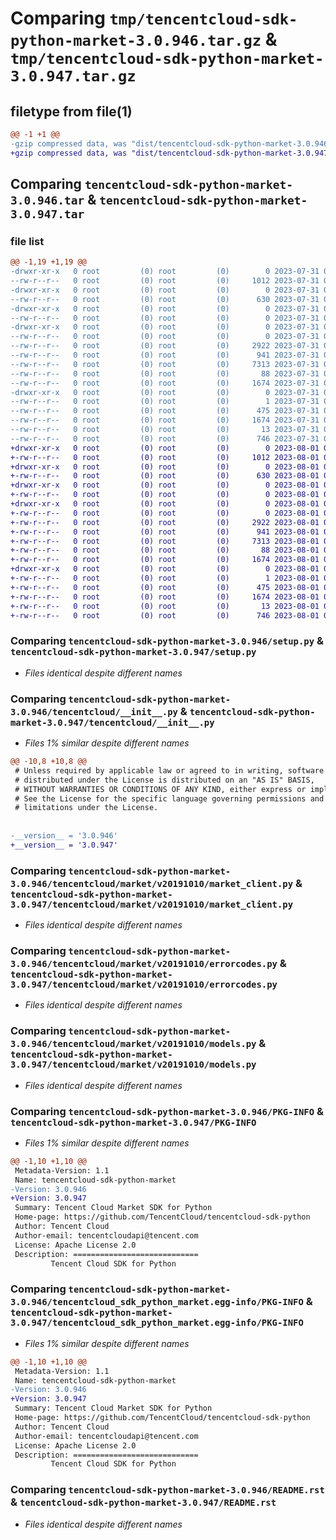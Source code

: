 # Comparing `tmp/tencentcloud-sdk-python-market-3.0.946.tar.gz` & `tmp/tencentcloud-sdk-python-market-3.0.947.tar.gz`

## filetype from file(1)

```diff
@@ -1 +1 @@
-gzip compressed data, was "dist/tencentcloud-sdk-python-market-3.0.946.tar", last modified: Mon Jul 31 00:31:50 2023, max compression
+gzip compressed data, was "dist/tencentcloud-sdk-python-market-3.0.947.tar", last modified: Tue Aug  1 00:51:55 2023, max compression
```

## Comparing `tencentcloud-sdk-python-market-3.0.946.tar` & `tencentcloud-sdk-python-market-3.0.947.tar`

### file list

```diff
@@ -1,19 +1,19 @@
-drwxr-xr-x   0 root         (0) root         (0)        0 2023-07-31 00:31:50.000000 tencentcloud-sdk-python-market-3.0.946/
--rw-r--r--   0 root         (0) root         (0)     1012 2023-07-31 00:31:50.000000 tencentcloud-sdk-python-market-3.0.946/setup.py
-drwxr-xr-x   0 root         (0) root         (0)        0 2023-07-31 00:31:50.000000 tencentcloud-sdk-python-market-3.0.946/tencentcloud/
--rw-r--r--   0 root         (0) root         (0)      630 2023-07-31 00:31:50.000000 tencentcloud-sdk-python-market-3.0.946/tencentcloud/__init__.py
-drwxr-xr-x   0 root         (0) root         (0)        0 2023-07-31 00:31:50.000000 tencentcloud-sdk-python-market-3.0.946/tencentcloud/market/
--rw-r--r--   0 root         (0) root         (0)        0 2023-07-31 00:31:50.000000 tencentcloud-sdk-python-market-3.0.946/tencentcloud/market/__init__.py
-drwxr-xr-x   0 root         (0) root         (0)        0 2023-07-31 00:31:50.000000 tencentcloud-sdk-python-market-3.0.946/tencentcloud/market/v20191010/
--rw-r--r--   0 root         (0) root         (0)        0 2023-07-31 00:31:50.000000 tencentcloud-sdk-python-market-3.0.946/tencentcloud/market/v20191010/__init__.py
--rw-r--r--   0 root         (0) root         (0)     2922 2023-07-31 00:31:50.000000 tencentcloud-sdk-python-market-3.0.946/tencentcloud/market/v20191010/market_client.py
--rw-r--r--   0 root         (0) root         (0)      941 2023-07-31 00:31:50.000000 tencentcloud-sdk-python-market-3.0.946/tencentcloud/market/v20191010/errorcodes.py
--rw-r--r--   0 root         (0) root         (0)     7313 2023-07-31 00:31:50.000000 tencentcloud-sdk-python-market-3.0.946/tencentcloud/market/v20191010/models.py
--rw-r--r--   0 root         (0) root         (0)       88 2023-07-31 00:31:50.000000 tencentcloud-sdk-python-market-3.0.946/setup.cfg
--rw-r--r--   0 root         (0) root         (0)     1674 2023-07-31 00:31:50.000000 tencentcloud-sdk-python-market-3.0.946/PKG-INFO
-drwxr-xr-x   0 root         (0) root         (0)        0 2023-07-31 00:31:50.000000 tencentcloud-sdk-python-market-3.0.946/tencentcloud_sdk_python_market.egg-info/
--rw-r--r--   0 root         (0) root         (0)        1 2023-07-31 00:31:50.000000 tencentcloud-sdk-python-market-3.0.946/tencentcloud_sdk_python_market.egg-info/dependency_links.txt
--rw-r--r--   0 root         (0) root         (0)      475 2023-07-31 00:31:50.000000 tencentcloud-sdk-python-market-3.0.946/tencentcloud_sdk_python_market.egg-info/SOURCES.txt
--rw-r--r--   0 root         (0) root         (0)     1674 2023-07-31 00:31:50.000000 tencentcloud-sdk-python-market-3.0.946/tencentcloud_sdk_python_market.egg-info/PKG-INFO
--rw-r--r--   0 root         (0) root         (0)       13 2023-07-31 00:31:50.000000 tencentcloud-sdk-python-market-3.0.946/tencentcloud_sdk_python_market.egg-info/top_level.txt
--rw-r--r--   0 root         (0) root         (0)      746 2023-07-31 00:31:50.000000 tencentcloud-sdk-python-market-3.0.946/README.rst
+drwxr-xr-x   0 root         (0) root         (0)        0 2023-08-01 00:51:55.000000 tencentcloud-sdk-python-market-3.0.947/
+-rw-r--r--   0 root         (0) root         (0)     1012 2023-08-01 00:51:55.000000 tencentcloud-sdk-python-market-3.0.947/setup.py
+drwxr-xr-x   0 root         (0) root         (0)        0 2023-08-01 00:51:55.000000 tencentcloud-sdk-python-market-3.0.947/tencentcloud/
+-rw-r--r--   0 root         (0) root         (0)      630 2023-08-01 00:51:55.000000 tencentcloud-sdk-python-market-3.0.947/tencentcloud/__init__.py
+drwxr-xr-x   0 root         (0) root         (0)        0 2023-08-01 00:51:55.000000 tencentcloud-sdk-python-market-3.0.947/tencentcloud/market/
+-rw-r--r--   0 root         (0) root         (0)        0 2023-08-01 00:51:55.000000 tencentcloud-sdk-python-market-3.0.947/tencentcloud/market/__init__.py
+drwxr-xr-x   0 root         (0) root         (0)        0 2023-08-01 00:51:55.000000 tencentcloud-sdk-python-market-3.0.947/tencentcloud/market/v20191010/
+-rw-r--r--   0 root         (0) root         (0)        0 2023-08-01 00:51:55.000000 tencentcloud-sdk-python-market-3.0.947/tencentcloud/market/v20191010/__init__.py
+-rw-r--r--   0 root         (0) root         (0)     2922 2023-08-01 00:51:55.000000 tencentcloud-sdk-python-market-3.0.947/tencentcloud/market/v20191010/market_client.py
+-rw-r--r--   0 root         (0) root         (0)      941 2023-08-01 00:51:55.000000 tencentcloud-sdk-python-market-3.0.947/tencentcloud/market/v20191010/errorcodes.py
+-rw-r--r--   0 root         (0) root         (0)     7313 2023-08-01 00:51:55.000000 tencentcloud-sdk-python-market-3.0.947/tencentcloud/market/v20191010/models.py
+-rw-r--r--   0 root         (0) root         (0)       88 2023-08-01 00:51:55.000000 tencentcloud-sdk-python-market-3.0.947/setup.cfg
+-rw-r--r--   0 root         (0) root         (0)     1674 2023-08-01 00:51:55.000000 tencentcloud-sdk-python-market-3.0.947/PKG-INFO
+drwxr-xr-x   0 root         (0) root         (0)        0 2023-08-01 00:51:55.000000 tencentcloud-sdk-python-market-3.0.947/tencentcloud_sdk_python_market.egg-info/
+-rw-r--r--   0 root         (0) root         (0)        1 2023-08-01 00:51:55.000000 tencentcloud-sdk-python-market-3.0.947/tencentcloud_sdk_python_market.egg-info/dependency_links.txt
+-rw-r--r--   0 root         (0) root         (0)      475 2023-08-01 00:51:55.000000 tencentcloud-sdk-python-market-3.0.947/tencentcloud_sdk_python_market.egg-info/SOURCES.txt
+-rw-r--r--   0 root         (0) root         (0)     1674 2023-08-01 00:51:55.000000 tencentcloud-sdk-python-market-3.0.947/tencentcloud_sdk_python_market.egg-info/PKG-INFO
+-rw-r--r--   0 root         (0) root         (0)       13 2023-08-01 00:51:55.000000 tencentcloud-sdk-python-market-3.0.947/tencentcloud_sdk_python_market.egg-info/top_level.txt
+-rw-r--r--   0 root         (0) root         (0)      746 2023-08-01 00:51:55.000000 tencentcloud-sdk-python-market-3.0.947/README.rst
```

### Comparing `tencentcloud-sdk-python-market-3.0.946/setup.py` & `tencentcloud-sdk-python-market-3.0.947/setup.py`

 * *Files identical despite different names*

### Comparing `tencentcloud-sdk-python-market-3.0.946/tencentcloud/__init__.py` & `tencentcloud-sdk-python-market-3.0.947/tencentcloud/__init__.py`

 * *Files 1% similar despite different names*

```diff
@@ -10,8 +10,8 @@
 # Unless required by applicable law or agreed to in writing, software
 # distributed under the License is distributed on an "AS IS" BASIS,
 # WITHOUT WARRANTIES OR CONDITIONS OF ANY KIND, either express or implied.
 # See the License for the specific language governing permissions and
 # limitations under the License.
 
 
-__version__ = '3.0.946'
+__version__ = '3.0.947'
```

### Comparing `tencentcloud-sdk-python-market-3.0.946/tencentcloud/market/v20191010/market_client.py` & `tencentcloud-sdk-python-market-3.0.947/tencentcloud/market/v20191010/market_client.py`

 * *Files identical despite different names*

### Comparing `tencentcloud-sdk-python-market-3.0.946/tencentcloud/market/v20191010/errorcodes.py` & `tencentcloud-sdk-python-market-3.0.947/tencentcloud/market/v20191010/errorcodes.py`

 * *Files identical despite different names*

### Comparing `tencentcloud-sdk-python-market-3.0.946/tencentcloud/market/v20191010/models.py` & `tencentcloud-sdk-python-market-3.0.947/tencentcloud/market/v20191010/models.py`

 * *Files identical despite different names*

### Comparing `tencentcloud-sdk-python-market-3.0.946/PKG-INFO` & `tencentcloud-sdk-python-market-3.0.947/PKG-INFO`

 * *Files 1% similar despite different names*

```diff
@@ -1,10 +1,10 @@
 Metadata-Version: 1.1
 Name: tencentcloud-sdk-python-market
-Version: 3.0.946
+Version: 3.0.947
 Summary: Tencent Cloud Market SDK for Python
 Home-page: https://github.com/TencentCloud/tencentcloud-sdk-python
 Author: Tencent Cloud
 Author-email: tencentcloudapi@tencent.com
 License: Apache License 2.0
 Description: ============================
         Tencent Cloud SDK for Python
```

### Comparing `tencentcloud-sdk-python-market-3.0.946/tencentcloud_sdk_python_market.egg-info/PKG-INFO` & `tencentcloud-sdk-python-market-3.0.947/tencentcloud_sdk_python_market.egg-info/PKG-INFO`

 * *Files 1% similar despite different names*

```diff
@@ -1,10 +1,10 @@
 Metadata-Version: 1.1
 Name: tencentcloud-sdk-python-market
-Version: 3.0.946
+Version: 3.0.947
 Summary: Tencent Cloud Market SDK for Python
 Home-page: https://github.com/TencentCloud/tencentcloud-sdk-python
 Author: Tencent Cloud
 Author-email: tencentcloudapi@tencent.com
 License: Apache License 2.0
 Description: ============================
         Tencent Cloud SDK for Python
```

### Comparing `tencentcloud-sdk-python-market-3.0.946/README.rst` & `tencentcloud-sdk-python-market-3.0.947/README.rst`

 * *Files identical despite different names*

